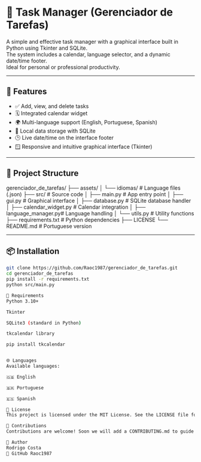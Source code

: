 # 🧠 Task Manager (Gerenciador de Tarefas)

A simple and effective task manager with a graphical interface built in Python using Tkinter and SQLite.  
The system includes a calendar, language selector, and a dynamic date/time footer.  
Ideal for personal or professional productivity.

---

## 🚀 Features

- ✅ Add, view, and delete tasks
- 🗓️ Integrated calendar widget
- 🌍 Multi-language support (English, Portuguese, Spanish)
- 🧠 Local data storage with SQLite
- 🕒 Live date/time on the interface footer
- 🪟 Responsive and intuitive graphical interface (Tkinter)

---

## 📁 Project Structure

gerenciador_de_tarefas/
├── assets/
│ └── idiomas/ # Language files (.json)
├── src/ # Source code
│ ├── main.py # App entry point
│ ├── gui.py # Graphical interface
│ ├── database.py # SQLite database handler
│ ├── calendar_widget.py # Calendar integration
│ ├── language_manager.py# Language handling
│ └── utils.py # Utility functions
├── requirements.txt # Python dependencies
├── LICENSE
└── README.md # Portuguese version


---

## 📦 Installation

```bash
git clone https://github.com/Raoc1987/gerenciador_de_tarefas.git
cd gerenciador_de_tarefas
pip install -r requirements.txt
python src/main.py

🧪 Requirements
Python 3.10+

Tkinter

SQLite3 (standard in Python)

tkcalendar library

pip install tkcalendar


🌐 Languages
Available languages:

🇬🇧 English

🇧🇷 Portuguese

🇪🇸 Spanish

📄 License
This project is licensed under the MIT License. See the LICENSE file for more details.

🙌 Contributions
Contributions are welcome! Soon we will add a CONTRIBUTING.md to guide contributors.

🧠 Author
Rodrigo Costa
🔗 GitHub Raoc1987


